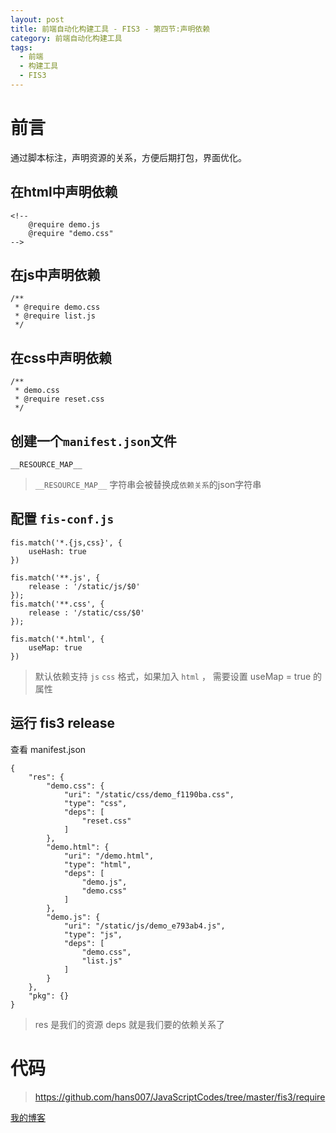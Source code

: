 ```yaml
---
layout: post
title: 前端自动化构建工具 - FIS3 - 第四节:声明依赖
category: 前端自动化构建工具
tags: 
  - 前端
  - 构建工具
  - FIS3
---
```


# 前言

通过脚本标注，声明资源的关系，方便后期打包，界面优化。

## 在html中声明依赖

```
<!--
    @require demo.js
    @require "demo.css"
-->
```

## 在js中声明依赖

```
/**
 * @require demo.css
 * @require list.js
 */
```

## 在css中声明依赖

```
/**
 * demo.css
 * @require reset.css
 */
```

## 创建一个`manifest.json`文件

```
__RESOURCE_MAP__
```

> `__RESOURCE_MAP__` 字符串会被替换成`依赖关系`的json字符串

## 配置 `fis-conf.js`

```
fis.match('*.{js,css}', {
    useHash: true
})

fis.match('**.js', {
    release : '/static/js/$0'
});
fis.match('**.css', {
    release : '/static/css/$0'
});

fis.match('*.html', {
    useMap: true
})
```

> 默认依赖支持 `js` `css` 格式，如果加入 `html` ， 需要设置 useMap = true 的属性

## 运行 fis3 release

查看 manifest.json

```
{
    "res": {
        "demo.css": {
            "uri": "/static/css/demo_f1190ba.css",
            "type": "css",
            "deps": [
                "reset.css"
            ]
        },
        "demo.html": {
            "uri": "/demo.html",
            "type": "html",
            "deps": [
                "demo.js",
                "demo.css"
            ]
        },
        "demo.js": {
            "uri": "/static/js/demo_e793ab4.js",
            "type": "js",
            "deps": [
                "demo.css",
                "list.js"
            ]
        }
    },
    "pkg": {}
}
```

> res 是我们的资源
> deps 就是我们要的依赖关系了

# 代码

> https://github.com/hans007/JavaScriptCodes/tree/master/fis3/require

[我的博客](https://hans007.github.io)